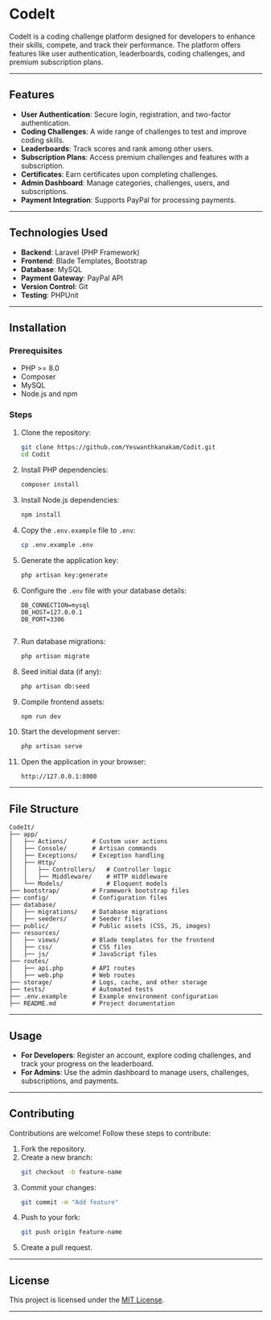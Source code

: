
# CodeIt

CodeIt is a coding challenge platform designed for developers to enhance their skills, compete, and track their performance. The platform offers features like user authentication, leaderboards, coding challenges, and premium subscription plans.

---

## Features

- **User Authentication**: Secure login, registration, and two-factor authentication.
- **Coding Challenges**: A wide range of challenges to test and improve coding skills.
- **Leaderboards**: Track scores and rank among other users.
- **Subscription Plans**: Access premium challenges and features with a subscription.
- **Certificates**: Earn certificates upon completing challenges.
- **Admin Dashboard**: Manage categories, challenges, users, and subscriptions.
- **Payment Integration**: Supports PayPal for processing payments.

---

## Technologies Used

- **Backend**: Laravel (PHP Framework)
- **Frontend**: Blade Templates, Bootstrap
- **Database**: MySQL
- **Payment Gateway**: PayPal API
- **Version Control**: Git
- **Testing**: PHPUnit

---

## Installation

### Prerequisites

- PHP >= 8.0
- Composer
- MySQL
- Node.js and npm

### Steps

1. Clone the repository:
   ```bash
   git clone https://github.com/Yeswanthkanakam/Codit.git
   cd Codit
   ```

2. Install PHP dependencies:
   ```bash
   composer install
   ```

3. Install Node.js dependencies:
   ```bash
   npm install
   ```

4. Copy the `.env.example` file to `.env`:
   ```bash
   cp .env.example .env
   ```

5. Generate the application key:
   ```bash
   php artisan key:generate
   ```

6. Configure the `.env` file with your database details:
   ```dotenv
   DB_CONNECTION=mysql
   DB_HOST=127.0.0.1
   DB_PORT=3306
  
   ```

7. Run database migrations:
   ```bash
   php artisan migrate
   ```

8. Seed initial data (if any):
   ```bash
   php artisan db:seed
   ```

9. Compile frontend assets:
   ```bash
   npm run dev
   ```

10. Start the development server:
    ```bash
    php artisan serve
    ```

11. Open the application in your browser:
    ```
    http://127.0.0.1:8000
    ```

---




## File Structure

```
CodeIt/
├── app/
│   ├── Actions/       # Custom user actions
│   ├── Console/       # Artisan commands
│   ├── Exceptions/    # Exception handling
│   ├── Http/
│   │   ├── Controllers/   # Controller logic
│   │   ├── Middleware/    # HTTP middleware
│   └── Models/            # Eloquent models
├── bootstrap/         # Framework bootstrap files
├── config/            # Configuration files
├── database/
│   ├── migrations/    # Database migrations
│   ├── seeders/       # Seeder files
├── public/            # Public assets (CSS, JS, images)
├── resources/
│   ├── views/         # Blade templates for the frontend
│   ├── css/           # CSS files
│   ├── js/            # JavaScript files
├── routes/
│   ├── api.php        # API routes
│   ├── web.php        # Web routes
├── storage/           # Logs, cache, and other storage
├── tests/             # Automated tests
├── .env.example       # Example environment configuration
├── README.md          # Project documentation
```

---

## Usage

- **For Developers**: Register an account, explore coding challenges, and track your progress on the leaderboard.
- **For Admins**: Use the admin dashboard to manage users, challenges, subscriptions, and payments.

---

## Contributing

Contributions are welcome! Follow these steps to contribute:

1. Fork the repository.
2. Create a new branch:
   ```bash
   git checkout -b feature-name
   ```
3. Commit your changes:
   ```bash
   git commit -m "Add feature"
   ```
4. Push to your fork:
   ```bash
   git push origin feature-name
   ```
5. Create a pull request.

---

## License

This project is licensed under the [MIT License](LICENSE).

---


